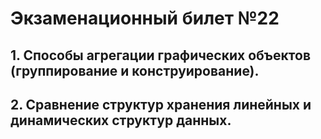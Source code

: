 # Экзаменационный билет №22


## 1. Способы агрегации графических объектов (группирование и конструирование).
## 2. Сравнение структур хранения линейных и динамических структур данных.